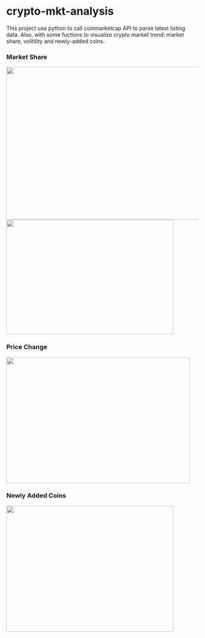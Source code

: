 # crypto-mkt-analysis

This project use python to call coinmarketcap API to parse latest listing data. 
Also, with some fuctions to visualize crypto market trend: market share, volitility and newly-added coins.

### Market Share
<img src="https://github.com/menghsuanl/crypto-mkt-analysis/blob/main/mkt_share_treemap.png" width="748" height="400">
<img src="https://github.com/menghsuanl/crypto-mkt-analysis/blob/main/mkt_share_bar.png" width="438" height="300">


### Price Change
<img src="https://github.com/menghsuanl/crypto-mkt-analysis/blob/main/price_change_bar.png" width="481" height="330">

### Newly Added Coins
<img src="https://github.com/menghsuanl/crypto-mkt-analysis/blob/main/newbies_180d.png" width="438" height="330">
